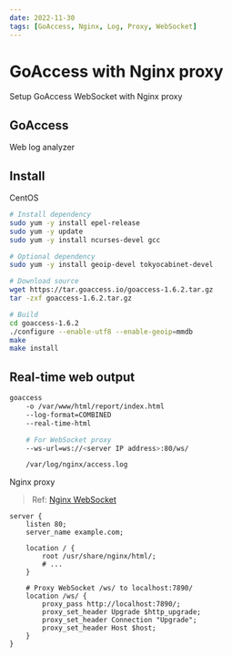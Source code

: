 ```yaml
---
date: 2022-11-30
tags: [GoAccess, Nginx, Log, Proxy, WebSocket]
---
```


# GoAccess with Nginx proxy

Setup GoAccess WebSocket with Nginx proxy

<!--truncate-->

## GoAccess

Web log analyzer

## Install

CentOS

```bash
# Install dependency
sudo yum -y install epel-release
sudo yum -y update
sudo yum -y install ncurses-devel gcc

# Optional dependency
sudo yum -y install geoip-devel tokyocabinet-devel

# Download source
wget https://tar.goaccess.io/goaccess-1.6.2.tar.gz
tar -zxf goaccess-1.6.2.tar.gz

# Build
cd goaccess-1.6.2
./configure --enable-utf8 --enable-geoip=mmdb
make
make install
```

## Real-time web output

```bash
goaccess 
    -o /var/www/html/report/index.html
    --log-format=COMBINED
    --real-time-html

    # For WebSocket proxy
    --ws-url=ws://<server IP address>:80/ws/

    /var/log/nginx/access.log
```

Nginx proxy

> Ref: [Nginx WebSocket](https://www.nginx.com/blog/websocket-nginx/)

```nginx
server {
    listen 80;
    server_name example.com;

    location / {
        root /usr/share/nginx/html/;
        # ...
    }

    # Proxy WebSocket /ws/ to localhost:7890/
    location /ws/ {
        proxy_pass http://localhost:7890/;
        proxy_set_header Upgrade $http_upgrade;
        proxy_set_header Connection "Upgrade";
        proxy_set_header Host $host;
    }
}
```
